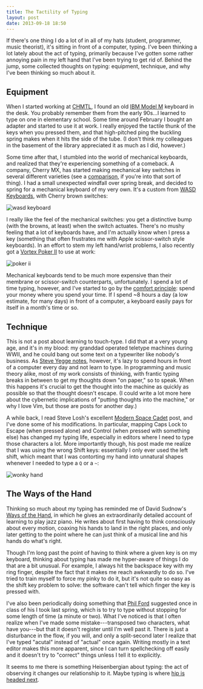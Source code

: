 ```yaml
---
title: The Tactility of Typing
layout: post
date: 2013-09-18 18:50
---
```


If there's one thing I do a lot of in all of my hats (student, programmer,
music theorist), it's sitting in front of a computer, typing. I've been
thinking a lot lately about the act of typing, primarily because I've gotten
some rather annoying pain in my left hand that I've been trying to get rid of.
Behind the jump, some collected thoughts on typing: equipment, technique, and
why I've been thinking so much about it.

<!-- more -->

## Equipment

When I started working at [CHMTL](//chmtl.indiana.edu), I found an old
[IBM Model M](//en.wikipedia.org/wiki/Model_M) keyboard in the desk. You
probably remember them from the early 90s...I learned to type on one in
elementary school. Some time around February I bought an adapter and started
to use it at work. I really enjoyed the tactile thunk of the keys when you
pressed them, and that high-pitched ping the buckling spring makes when it
hits the side of the tube. (I don't think my colleagues in the basement of the
library appreciated it as much as I did, however.)

Some time after that, I stumbled into the world of mechanical keyboards, and
realized that they're experiencing something of a comeback. A company, Cherry
MX, has started making mechanical key switches in several different varieties
(see a [comparison](http://www.overclock.net/t/491752/mechanical-keyboard-guide),
if you're into that sort of thing). I had a small unexpected windfall over
spring break, and decided to spring for a mechanical keyboard of my very own.
It's a custom from [WASD Keyboards](//wasdkeyboards.com), with Cherry brown
switches:

<img src="//files.mcclimon.org/blog/img/wasdcustom.jpg" alt="wasd keyboard" />

I really like the feel of the mechanical switches: you get a distinctive bump
(with the browns, at least) when the switch actuates. There's no mushy feeling
that a lot of keyboards have, and I'm actually know when I press a key
(something that often frustrates me with Apple scissor-switch style
keyboards). In an effort to stem my left hand/wrist problems, I also recently
got a [Vortex Poker II](//mechanicalkeyboards.com/shop/index.php?l=product_detail&p=459)
to use at work:


<img src="//files.mcclimon.org/blog/img/poker2.jpg" alt="poker ii" />

Mechanical keyboards tend to be much more expensive than their membrane or
scissor-switch counterparts, unfortunately. I spend a lot of time typing,
however, and I've started to go by the
[comfort principle](http://lifehacker.com/5857142/the-comfort-principle-spend-money-where-you-spend-your-time):
spend your money where you spend your time. If I spend ~8 hours a day (a low
estimate, for many days) in front of a computer, a keyboard easily pays for
itself in a month's time or so.

## Technique

This is not a post about learning to touch-type. I did that at a very young
age, and it's in my blood: my granddad operated teletype machines during WWII,
and he could bang out some text on a typewriter like nobody's business. As
[Steve Yegge notes](http://steve-yegge.blogspot.com/2008/09/programmings-dirtiest-little-secret.html),
however, it's lazy to spend hours in front of a computer every day and not
learn to type. In programming and music theory alike, most of my work consists
of thinking, with frantic typing breaks in between to get my thoughts down "on
paper," so to speak. When this happens it's crucial to get the thought into
the machine as quickly as possible so that the thought doesn't escape. (I
could write a lot more here about the cybernetic implications of "putting
thoughts into the machine," or why I love Vim, but those are posts for another
day.)

A while back, I read Steve Losh's excellent [Modern Space
Cadet](http://stevelosh.com/blog/2012/10/a-modern-space-cadet/) post, and I've
done some of his modifications. In particular, mapping Caps Lock to Escape
(when pressed alone) and Control (when pressed with something else) has
changed my typing life, especially in editors where I need to type those
characters a lot. More importantly though, his post made me realize that I was
using the wrong Shift keys: essentially I only ever used the left shift, which
meant that I was contorting my hand into unnatural shapes whenever I needed to
type a `Q` or a `~`:

<img src="//files.mcclimon.org/blog/img/wonkyhand.jpg" alt="wonky hand" />

## The Ways of the Hand

Thinking so much about my typing has reminded me of David Sudnow's [Ways of
the Hand](http://www.amazon.com/Ways-Hand-David-Sudnow/dp/0262691612), in
which he gives an extraordinarily detailed account of learning to play jazz
piano. He writes about first having to think consciously about every motion,
coaxing his hands to land in the right places, and only later getting to the
point where he can just think of a musical line and his hands do what's right.

Though I'm long past the point of having to think where a given key is on my
keyboard, thinking about typing has made me hyper-aware of things I do that
are a bit unusual. For example, I always hit the backspace key with my ring
finger, despite the fact that it makes me reach awkwardly to do so. I've tried
to train myself to force my pinky to do it, but it's not quite so easy as the
shift key problem to solve: the software can't tell which finger the key is
pressed with.

I've also been periodically doing something that [Phil
Ford](//dialmformusicology.com) suggested once in class of his I took last
spring, which is to try to type without stopping for some length of time (a
minute or two). What I've noticed is that I often realize when I've made some
mistake---transposed two characters, what have you---but that it doesn't
register until I'm well past it. There is just a disturbance in the flow, if
you will, and only a split-second later I realize that I've typed "acutal"
instead of "actual" once again. Writing mostly in a text editor makes this
more apparent, since I can turn spellchecking off easily and it doesn't try to
"correct" things unless I tell it to explicitly.

It seems to me there is something Heisenbergian about typing: the act of
observing it changes our relationship to it. Maybe typing is where [hip is
headed next](http://www.amazon.com/Dig-Sound-Music-Hip-Culture/dp/0199939918).
